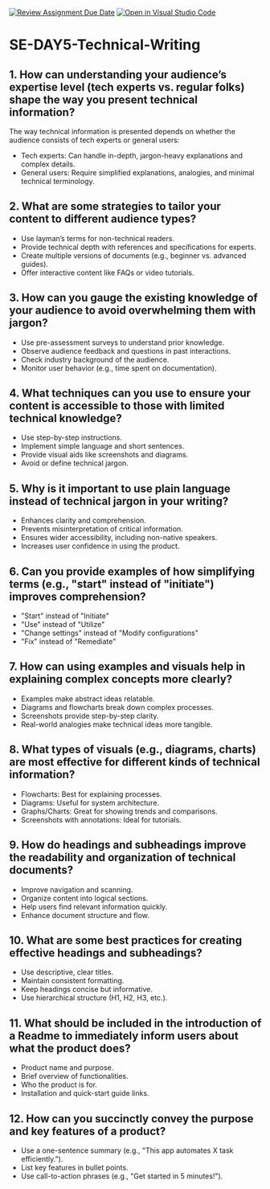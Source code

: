 [![Review Assignment Due Date](https://classroom.github.com/assets/deadline-readme-button-22041afd0340ce965d47ae6ef1cefeee28c7c493a6346c4f15d667ab976d596c.svg)](https://classroom.github.com/a/zsAR-pyY)
[![Open in Visual Studio Code](https://classroom.github.com/assets/open-in-vscode-2e0aaae1b6195c2367325f4f02e2d04e9abb55f0b24a779b69b11b9e10269abc.svg)](https://classroom.github.com/online_ide?assignment_repo_id=18556445&assignment_repo_type=AssignmentRepo)
# SE-DAY5-Technical-Writing
## 1. How can understanding your audience’s expertise level (tech experts vs. regular folks) shape the way you present technical information?
The way technical information is presented depends on whether the audience consists of tech experts or general users:
* Tech experts: Can handle in-depth, jargon-heavy explanations and complex details.
* General users: Require simplified explanations, analogies, and minimal technical terminology.

## 2. What are some strategies to tailor your content to different audience types?
* Use layman’s terms for non-technical readers.
* Provide technical depth with references and specifications for experts.
* Create multiple versions of documents (e.g., beginner vs. advanced guides).
* Offer interactive content like FAQs or video tutorials.

## 3. How can you gauge the existing knowledge of your audience to avoid overwhelming them with jargon?
* Use pre-assessment surveys to understand prior knowledge.
* Observe audience feedback and questions in past interactions.
* Check industry background of the audience.
* Monitor user behavior (e.g., time spent on documentation).

## 4. What techniques can you use to ensure your content is accessible to those with limited technical knowledge?
* Use step-by-step instructions.
* Implement simple language and short sentences.
* Provide visual aids like screenshots and diagrams.
* Avoid or define technical jargon.

## 5. Why is it important to use plain language instead of technical jargon in your writing?
* Enhances clarity and comprehension.
* Prevents misinterpretation of critical information.
* Ensures wider accessibility, including non-native speakers.
* Increases user confidence in using the product.

## 6. Can you provide examples of how simplifying terms (e.g., "start" instead of "initiate") improves comprehension?
* "Start" instead of "Initiate"
* "Use" instead of "Utilize"
* "Change settings" instead of "Modify configurations"
* "Fix" instead of "Remediate"

## 7. How can using examples and visuals help in explaining complex concepts more clearly?
* Examples make abstract ideas relatable.
* Diagrams and flowcharts break down complex processes.
* Screenshots provide step-by-step clarity.
* Real-world analogies make technical ideas more tangible.

## 8. What types of visuals (e.g., diagrams, charts) are most effective for different kinds of technical information?
* Flowcharts: Best for explaining processes.
* Diagrams: Useful for system architecture.
* Graphs/Charts: Great for showing trends and comparisons.
* Screenshots with annotations: Ideal for tutorials.

## 9. How do headings and subheadings improve the readability and organization of technical documents?
* Improve navigation and scanning.
* Organize content into logical sections.
* Help users find relevant information quickly.
* Enhance document structure and flow.

## 10. What are some best practices for creating effective headings and subheadings?
* Use descriptive, clear titles.
* Maintain consistent formatting.
* Keep headings concise but informative.
* Use hierarchical structure (H1, H2, H3, etc.).

## 11. What should be included in the introduction of a Readme to immediately inform users about what the product does?
* Product name and purpose.
* Brief overview of functionalities.
* Who the product is for.
* Installation and quick-start guide links.

## 12. How can you succinctly convey the purpose and key features of a product?
* Use a one-sentence summary (e.g., "This app automates X task efficiently.").
* List key features in bullet points.
* Use call-to-action phrases (e.g., "Get started in 5 minutes!").
